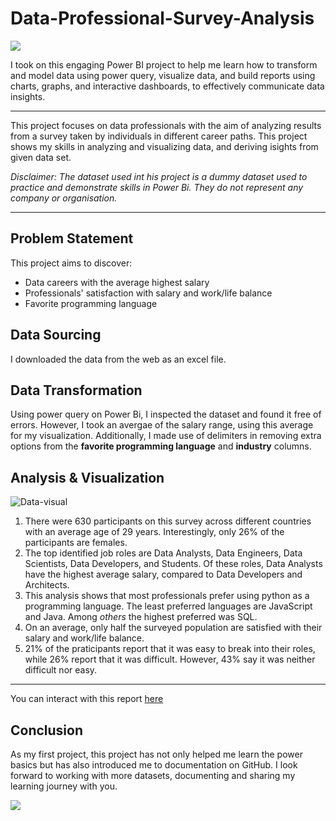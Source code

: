 # Data-Professional-Survey-Analysis
![](https://images.unsplash.com/photo-1640158615573-cd28feb1bf4e?ixlib=rb-4.0.3&ixid=M3wxMjA3fDB8MHxwaG90by1wYWdlfHx8fGVufDB8fHx8fA%3D%3D&auto=format&fit=crop&w=870&q=80)

I took on this engaging Power BI project to help me learn how to transform and model data using power query, visualize data, and build reports using charts, graphs, and interactive dashboards, to effectively communicate data insights. 

------

This project focuses on data professionals with the aim of analyzing results from a survey taken by individuals in different career paths. This project shows my skills in analyzing and visualizing data, and deriving isights from given data set.

_Disclaimer: The dataset used int his project is a dummy dataset used to practice and demonstrate skills in Power Bi. They do not represent any company or organisation._

-----

## Problem Statement

This project aims to discover:
* Data careers with the average highest salary
* Professionals' satisfaction with salary and work/life balance
* Favorite programming language

## Data Sourcing

I downloaded the data from the web as an excel file.

## Data Transformation

Using power query on Power Bi, I inspected the dataset and found it free of errors. However, I took an avergae of the salary range, using this average for my visualization. Additionally, I made use of delimiters in removing extra options from the **favorite programming language** and **industry** columns.

## Analysis & Visualization

![Data-visual](https://github.com/OseAndrea/Data-Professional-Survey-Analysis/assets/130297747/af499e59-88c7-4add-a2aa-ceb7f421e921)

1. There were 630 participants on this survey across different countries with an average age of 29 years. Interestingly, only 26% of the participants are females.
2. The top identified job roles are Data Analysts, Data Engineers, Data Scientists, Data Developers, and Students. Of these roles, Data Analysts have the highest average salary, compared to Data Developers and Architects.
3. This analysis shows that most professionals prefer using python as a programming language. The least preferred languages are JavaScript and Java. Among _others_ the highest preferred was SQL.
4. On an average, only half the surveyed population are satisfied with their salary and work/life balance.
5. 21% of the praticipants report that it was easy to break into their roles, while 26% report that it was difficult. However, 43% say it was neither difficult nor easy.

-----------

You can interact with this report [here](https://app.powerbi.com/groups/me/reports/b25df59b-3127-41dc-88c6-a51e4e83d9e8?ctid=b5a294b7-8629-43bb-8bb1-e56868124d9c&pbi_source=linkShare)

## Conclusion
As my first project, this project has not only helped me learn the power basics but has also introduced me to documentation on GitHub. I look forward to working with more datasets, documenting and sharing my learning journey with you.

![](https://images.unsplash.com/photo-1533601017-dc61895e03c0?ixlib=rb-4.0.3&ixid=M3wxMjA3fDB8MHxzZWFyY2h8MXx8dG8lMjBiZSUyMGNvbnRpbnVlZHxlbnwwfHwwfHx8MA%3D%3D&auto=format&fit=crop&w=500&q=60)
